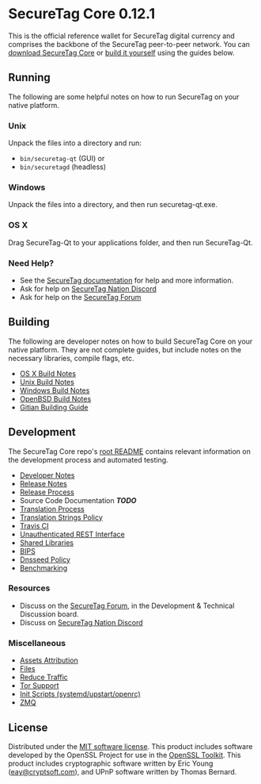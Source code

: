 SecureTag Core 0.12.1
=====================

This is the official reference wallet for SecureTag digital currency and comprises the backbone of the SecureTag peer-to-peer network. You can [download SecureTag Core](https://www.securetagpay.org/downloads/) or [build it yourself](#building) using the guides below.

Running
---------------------
The following are some helpful notes on how to run SecureTag on your native platform.

### Unix

Unpack the files into a directory and run:

- `bin/securetag-qt` (GUI) or
- `bin/securetagd` (headless)

### Windows

Unpack the files into a directory, and then run securetag-qt.exe.

### OS X

Drag SecureTag-Qt to your applications folder, and then run SecureTag-Qt.

### Need Help?

* See the [SecureTag documentation](https://securetagpay.atlassian.net/wiki/display/DOC)
for help and more information.
* Ask for help on [SecureTag Nation Discord](http://securetagchat.org)
* Ask for help on the [SecureTag Forum](https://securetagpay.org/forum)

Building
---------------------
The following are developer notes on how to build SecureTag Core on your native platform. They are not complete guides, but include notes on the necessary libraries, compile flags, etc.

- [OS X Build Notes](build-osx.md)
- [Unix Build Notes](build-unix.md)
- [Windows Build Notes](build-windows.md)
- [OpenBSD Build Notes](build-openbsd.md)
- [Gitian Building Guide](gitian-building.md)

Development
---------------------
The SecureTag Core repo's [root README](/README.md) contains relevant information on the development process and automated testing.

- [Developer Notes](developer-notes.md)
- [Release Notes](release-notes.md)
- [Release Process](release-process.md)
- Source Code Documentation ***TODO***
- [Translation Process](translation_process.md)
- [Translation Strings Policy](translation_strings_policy.md)
- [Travis CI](travis-ci.md)
- [Unauthenticated REST Interface](REST-interface.md)
- [Shared Libraries](shared-libraries.md)
- [BIPS](bips.md)
- [Dnsseed Policy](dnsseed-policy.md)
- [Benchmarking](benchmarking.md)

### Resources
* Discuss on the [SecureTag Forum](https://securetagpay.org/forum), in the Development & Technical Discussion board.
* Discuss on [SecureTag Nation Discord](http://securetagchat.org)

### Miscellaneous
- [Assets Attribution](assets-attribution.md)
- [Files](files.md)
- [Reduce Traffic](reduce-traffic.md)
- [Tor Support](tor.md)
- [Init Scripts (systemd/upstart/openrc)](init.md)
- [ZMQ](zmq.md)

License
---------------------
Distributed under the [MIT software license](/COPYING).
This product includes software developed by the OpenSSL Project for use in the [OpenSSL Toolkit](https://www.openssl.org/). This product includes
cryptographic software written by Eric Young ([eay@cryptsoft.com](mailto:eay@cryptsoft.com)), and UPnP software written by Thomas Bernard.
